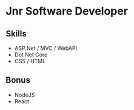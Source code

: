 # Jnr Software Developer

## Skills
- ASP.Net / MVC / WebAPI
- Dot Net Core
- CSS / HTML

## Bonus
- NodeJS
- React
